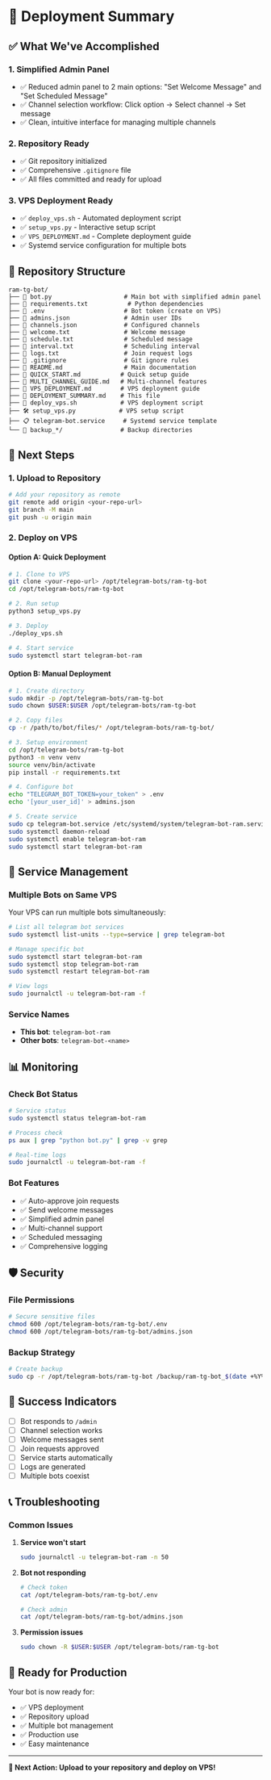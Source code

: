 # 🚀 Deployment Summary

## ✅ **What We've Accomplished**

### 1. **Simplified Admin Panel**
- ✅ Reduced admin panel to 2 main options: "Set Welcome Message" and "Set Scheduled Message"
- ✅ Channel selection workflow: Click option → Select channel → Set message
- ✅ Clean, intuitive interface for managing multiple channels

### 2. **Repository Ready**
- ✅ Git repository initialized
- ✅ Comprehensive `.gitignore` file
- ✅ All files committed and ready for upload

### 3. **VPS Deployment Ready**
- ✅ `deploy_vps.sh` - Automated deployment script
- ✅ `setup_vps.py` - Interactive setup script
- ✅ `VPS_DEPLOYMENT.md` - Complete deployment guide
- ✅ Systemd service configuration for multiple bots

## 📁 **Repository Structure**

```
ram-tg-bot/
├── 📄 bot.py                    # Main bot with simplified admin panel
├── 📄 requirements.txt           # Python dependencies
├── 📄 .env                      # Bot token (create on VPS)
├── 📄 admins.json               # Admin user IDs
├── 📄 channels.json             # Configured channels
├── 📄 welcome.txt               # Welcome message
├── 📄 schedule.txt              # Scheduled message
├── 📄 interval.txt              # Scheduling interval
├── 📄 logs.txt                  # Join request logs
├── 📄 .gitignore                # Git ignore rules
├── 📄 README.md                 # Main documentation
├── 📄 QUICK_START.md           # Quick setup guide
├── 📄 MULTI_CHANNEL_GUIDE.md   # Multi-channel features
├── 📄 VPS_DEPLOYMENT.md        # VPS deployment guide
├── 📄 DEPLOYMENT_SUMMARY.md    # This file
├── 🚀 deploy_vps.sh            # VPS deployment script
├── 🛠️ setup_vps.py            # VPS setup script
├── 📋 telegram-bot.service     # Systemd service template
└── 📁 backup_*/                # Backup directories
```

## 🎯 **Next Steps**

### **1. Upload to Repository**

```bash
# Add your repository as remote
git remote add origin <your-repo-url>
git branch -M main
git push -u origin main
```

### **2. Deploy on VPS**

#### **Option A: Quick Deployment**
```bash
# 1. Clone to VPS
git clone <your-repo-url> /opt/telegram-bots/ram-tg-bot
cd /opt/telegram-bots/ram-tg-bot

# 2. Run setup
python3 setup_vps.py

# 3. Deploy
./deploy_vps.sh

# 4. Start service
sudo systemctl start telegram-bot-ram
```

#### **Option B: Manual Deployment**
```bash
# 1. Create directory
sudo mkdir -p /opt/telegram-bots/ram-tg-bot
sudo chown $USER:$USER /opt/telegram-bots/ram-tg-bot

# 2. Copy files
cp -r /path/to/bot/files/* /opt/telegram-bots/ram-tg-bot/

# 3. Setup environment
cd /opt/telegram-bots/ram-tg-bot
python3 -m venv venv
source venv/bin/activate
pip install -r requirements.txt

# 4. Configure bot
echo "TELEGRAM_BOT_TOKEN=your_token" > .env
echo '[your_user_id]' > admins.json

# 5. Create service
sudo cp telegram-bot.service /etc/systemd/system/telegram-bot-ram.service
sudo systemctl daemon-reload
sudo systemctl enable telegram-bot-ram
sudo systemctl start telegram-bot-ram
```

## 🔧 **Service Management**

### **Multiple Bots on Same VPS**

Your VPS can run multiple bots simultaneously:

```bash
# List all telegram bot services
sudo systemctl list-units --type=service | grep telegram-bot

# Manage specific bot
sudo systemctl start telegram-bot-ram
sudo systemctl stop telegram-bot-ram
sudo systemctl restart telegram-bot-ram

# View logs
sudo journalctl -u telegram-bot-ram -f
```

### **Service Names**
- **This bot**: `telegram-bot-ram`
- **Other bots**: `telegram-bot-<name>`

## 📊 **Monitoring**

### **Check Bot Status**
```bash
# Service status
sudo systemctl status telegram-bot-ram

# Process check
ps aux | grep "python bot.py" | grep -v grep

# Real-time logs
sudo journalctl -u telegram-bot-ram -f
```

### **Bot Features**
- ✅ Auto-approve join requests
- ✅ Send welcome messages
- ✅ Simplified admin panel
- ✅ Multi-channel support
- ✅ Scheduled messaging
- ✅ Comprehensive logging

## 🛡️ **Security**

### **File Permissions**
```bash
# Secure sensitive files
chmod 600 /opt/telegram-bots/ram-tg-bot/.env
chmod 600 /opt/telegram-bots/ram-tg-bot/admins.json
```

### **Backup Strategy**
```bash
# Create backup
sudo cp -r /opt/telegram-bots/ram-tg-bot /backup/ram-tg-bot_$(date +%Y%m%d)
```

## 🎉 **Success Indicators**

- [ ] Bot responds to `/admin`
- [ ] Channel selection works
- [ ] Welcome messages sent
- [ ] Join requests approved
- [ ] Service starts automatically
- [ ] Logs are generated
- [ ] Multiple bots coexist

## 📞 **Troubleshooting**

### **Common Issues**

1. **Service won't start**
   ```bash
   sudo journalctl -u telegram-bot-ram -n 50
   ```

2. **Bot not responding**
   ```bash
   # Check token
   cat /opt/telegram-bots/ram-tg-bot/.env
   
   # Check admin
   cat /opt/telegram-bots/ram-tg-bot/admins.json
   ```

3. **Permission issues**
   ```bash
   sudo chown -R $USER:$USER /opt/telegram-bots/ram-tg-bot
   ```

## 🚀 **Ready for Production**

Your bot is now ready for:
- ✅ VPS deployment
- ✅ Repository upload
- ✅ Multiple bot management
- ✅ Production use
- ✅ Easy maintenance

---

**🎯 Next Action: Upload to your repository and deploy on VPS!**
